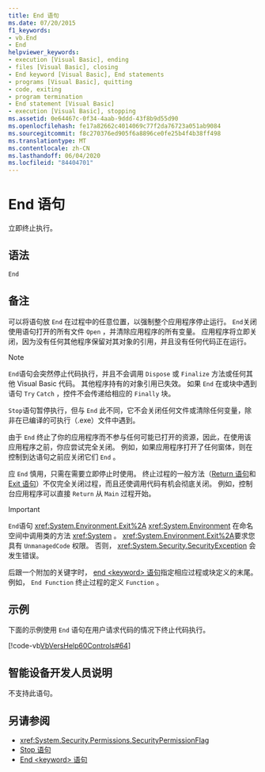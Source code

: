 ```yaml
---
title: End 语句
ms.date: 07/20/2015
f1_keywords:
- vb.End
- End
helpviewer_keywords:
- execution [Visual Basic], ending
- files [Visual Basic], closing
- End keyword [Visual Basic], End statements
- programs [Visual Basic], quitting
- code, exiting
- program termination
- End statement [Visual Basic]
- execution [Visual Basic], stopping
ms.assetid: 0e64467c-0f34-4aab-9ddd-43f8b9d55d90
ms.openlocfilehash: fe17a82662c4014069c77f2da76723a051ab9084
ms.sourcegitcommit: f8c270376ed905f6a8896ce0fe25b4f4b38ff498
ms.translationtype: MT
ms.contentlocale: zh-CN
ms.lasthandoff: 06/04/2020
ms.locfileid: "84404701"
---
```

# <a name="end-statement"></a>End 语句
立即终止执行。  
  
## <a name="syntax"></a>语法  
  
```vb  
End  
```  
  
## <a name="remarks"></a>备注  
 可以将语句放 `End` 在过程中的任意位置，以强制整个应用程序停止运行。 `End`关闭使用语句打开的所有文件 `Open` ，并清除应用程序的所有变量。 应用程序将立即关闭，因为没有任何其他程序保留对其对象的引用，并且没有任何代码正在运行。  
  
> [!NOTE]
> `End`语句会突然停止代码执行，并且不会调用 `Dispose` 或 `Finalize` 方法或任何其他 Visual Basic 代码。 其他程序持有的对象引用已失效。 如果 `End` 在或块中遇到语句 `Try` `Catch` ，控件不会传递给相应的 `Finally` 块。  
  
 `Stop`语句暂停执行，但与 `End` 此不同，它不会关闭任何文件或清除任何变量，除非在已编译的可执行（.exe）文件中遇到。  
  
 由于 `End` 终止了你的应用程序而不参与任何可能已打开的资源，因此，在使用该应用程序之前，你应尝试完全关闭。 例如，如果应用程序打开了任何窗体，则在控制到达语句之前应关闭它们 `End` 。  
  
 应 `End` 慎用，只需在需要立即停止时使用。 终止过程的一般方法（[Return 语句](return-statement.md)和[Exit 语句](exit-statement.md)）不仅完全关闭过程，而且还使调用代码有机会彻底关闭。 例如，控制台应用程序可以直接 `Return` 从 `Main` 过程开始。  
  
> [!IMPORTANT]
> `End`语句 <xref:System.Environment.Exit%2A> <xref:System.Environment> 在命名空间中调用类的方法 <xref:System> 。 <xref:System.Environment.Exit%2A>要求您具有 `UnmanagedCode` 权限。 否则， <xref:System.Security.SecurityException> 会发生错误。  
  
 后跟一个附加的关键字时， [end \<keyword> 语句](end-keyword-statement.md)指定相应过程或块定义的末尾。 例如， `End Function` 终止过程的定义 `Function` 。  
  
## <a name="example"></a>示例  
 下面的示例使用 `End` 语句在用户请求代码的情况下终止代码执行。  
  
 [!code-vb[VbVersHelp60Controls#64](~/samples/snippets/visualbasic/VS_Snippets_VBCSharp/VbVersHelp60Controls/VB/Form1.vb#64)]  
  
## <a name="smart-device-developer-notes"></a>智能设备开发人员说明  
 不支持此语句。  
  
## <a name="see-also"></a>另请参阅

- <xref:System.Security.Permissions.SecurityPermissionFlag>
- [Stop 语句](stop-statement.md)
- [End \<keyword> 语句](end-keyword-statement.md)
